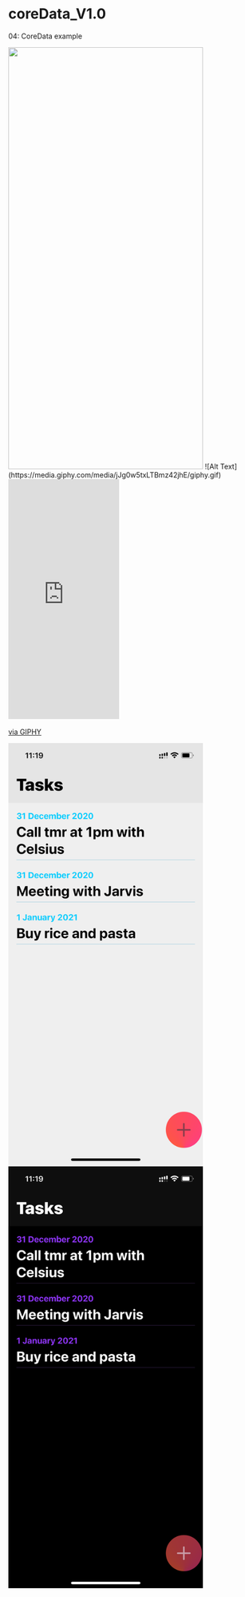 # coreData_V1.0

04: CoreData example

<img src="https://media.giphy.com/media/jJg0w5txLTBmz42jhE/giphy.gif" width="390" height="844"/>  
![Alt Text](https://media.giphy.com/media/jJg0w5txLTBmz42jhE/giphy.gif)

<iframe src="https://giphy.com/embed/jJg0w5txLTBmz42jhE" width="222" height="480" frameBorder="0" class="giphy-embed" allowFullScreen></iframe><p><a href="https://giphy.com/gifs/jJg0w5txLTBmz42jhE">via GIPHY</a></p>



<img src="/light.PNG" width="390" height="844"/>  <img src="/dark.PNG" width="390" height="844"/>
